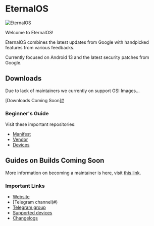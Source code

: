 # EternalOS

![EternalOS](https://raw.githubusercontent.com/EternalOS/github/main/EternalBanner.png)

Welcome to EternalOS!

EternalOS combines the latest updates from Google with handpicked features from various feedbacks.

Currently focused on Android 13 and the latest security patches from Google.

## Downloads
Due to lack of maintainers we currently on support GSI Images...

[Downloads Coming Soon][#](#)

### Beginner's Guide

Visit these important repositories:

- [Manifest](https://github.com/EternalOS/manifest)
- [Vendor](https://github.com/EternalOS/vendor_eternal)
- [Devices](https://github.com/EternalOS-Devices)

## Guides on Builds Coming Soon

More information on becoming a maintainer is here, visit [this link](#).

### Important Links

- [Website](#)
- [Telegram channel(#)
- [Telegram group](#)
- [Supported devices](#)
- [Changelogs](#)

